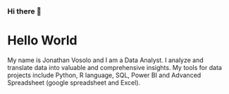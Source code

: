 ### Hi there 👋

<!--
**jvosolo/jvosolo** is a ✨ _special_ ✨ repository because its `README.md` (this file) appears on your GitHub profile.

Here are some ideas to get you started:

- 🔭 I’m currently working on ...
- 🌱 I’m currently learning ...
- 👯 I’m looking to collaborate on ...
- 🤔 I’m looking for help with ...
- 💬 Ask me about ...
- 📫 How to reach me: ...
- 😄 Pronouns: ...
- ⚡ Fun fact: ...
-->

# Hello World

My name is Jonathan Vosolo and I am a Data Analyst.
I analyze and translate data into valuable and comprehensive insights.
My tools for data projects include Python, R language, SQL, Power BI and Advanced Spreadsheet (google spreadsheet and Excel).
